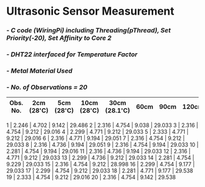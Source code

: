 # **Ultrasonic Sensor Measurement**
### *- C code (WiringPi) including Threading(pThread), Set Priority(-20), Set Affinity to Core 2*
### *- DHT22 interfaced for Temperature Factor*
### *- Metal Material Used*
### *- No. of Observations = 20*


Obs. No. | 2cm (28'C) | 5cm (28'C) | 10cm  (28'C) | 30cm (28.1'C) | 60cm | 90cm | 120cm | 150
----| ----| ----| ----| ----| ----| ----| ----| ----

1 | 2.246  | 4.702  | 9.142  | 29.486 
2 | 2.316  | 4.754  | 9.038  | 29.033 
3 | 2.316  | 4.754  | 9.212  | 29.016 
4 | 2.299  | 4.771  | 9.212  | 29.033 
5 | 2.333  | 4.771  | 9.212  | 29.016 
6 | 2.316  | 4.771  | 9.194  | 29.051 
7 | 2.316  | 4.754  | 9.212  | 29.033 
8 | 2.316  | 4.736  | 9.194  | 29.051 
9 | 2.316  | 4.754  | 9.194  | 29.033 
10 | 2.281  | 4.754  | 9.194  | 29.016 
11 | 2.316  | 4.736  | 9.194  | 29.033 
12 | 2.316  | 4.771  | 9.212  | 29.033 
13 | 2.299  | 4.736  | 9.212  | 29.033 
14 | 2.281  | 4.754  | 9.229  | 29.033 
15 | 2.316  | 4.754  | 9.212  | 28.998 
16 | 2.299  | 4.754  | 9.177  | 29.033 
17 | 2.299  | 4.754  | 9.212  | 29.033 
18 | 2.281  | 4.771  | 9.177  | 29.538 
19 | 2.333  | 4.754  | 9.212  | 29.016 
20 | 2.316  | 4.754  | 9.142  | 29.538 



